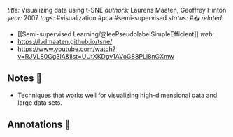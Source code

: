 *title:* Visualizing data using t-SNE
*authors:* Laurens Maaten, Geoffrey Hinton
*year:* 2007
*tags:* #visualization #pca #semi-supervised 
*status:* #📥
*related:*
- [[Semi-supervised Learning/@leePseudolabelSimpleEfficient]]
*web:* 
- https://lvdmaaten.github.io/tsne/
- https://www.youtube.com/watch?v=RJVL80Gg3lA&list=UUtXKDgv1AVoG88PLl8nGXmw
## Notes 📍
- Techniques that works well for visualizing high-dimensional data and large data sets.
## Annotations 📖